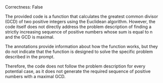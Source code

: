 Correctness: False

The provided code is a function that calculates the greatest common divisor (GCD) of two positive integers using the Euclidean algorithm. However, the code itself does not directly address the problem description of finding a strictly increasing sequence of positive numbers whose sum is equal to n and the GCD is maximal.

The annotations provide information about how the function works, but they do not indicate that the function is designed to solve the specific problem described in the prompt. 

Therefore, the code does not follow the problem description for every potential case, as it does not generate the required sequence of positive numbers with a maximal GCD.
